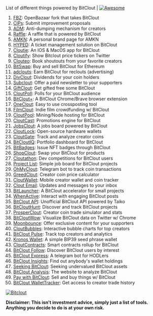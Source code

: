 List of different things powered by BitClout  | [![Awesome](https://cdn.rawgit.com/sindresorhus/awesome/d7305f38d29fed78fa85652e3a63e154dd8e8829/media/badge.svg)](https://github.com/Mentors4EDU/Awesome-Clout)

1. [FBZ](https://github.com/Mentors4EDU/FBZ): OpenBazaar fork that takes  BitClout
2. [CIPs](https://github.com/Mentors4EDU/BitClout-Proposals): Submit improvement proposals
3. [ADM](https://github.com/CloutContracts/ADM): Anti-dumping mechanism for creators
4. [Raffle](https://bitcloutraffle.com/): A raffle that is powered by BitClout
5. [AMKN](https://peer-social.com/): A personal brand page for AMKN
6. [HYPED](https://hypedtickets.com/): A ticket management solution on BitClout
7. [Cloutie](https://bitclout.com/u/CloutieApp): An IOS & MacOS app for BitClout
8. [Cloutify](https://chrome.google.com/webstore/detail/cloutify-show-bitclout-pr/mmpacdkjmmnichfpplcpcipgcdphfhdg): Show Bitclout price tickers on Twitter
9. [Clouteo](https://www.clouteo.co/book-shout-out): Book shoutouts from your favorite creators
10. [BitSwap](https://bitswap.network/): Buy and sell BitClout for Ethereum
11. [adclouts](https://adclouts.com/): Earn BitClout for reclouts (advertising)
12. [DivClout](https://www.divclout.com/): Dividends for your coin holders
13. [Subclout](https://www.subclout.com/): Offer a paid newsletter to your supporters
14. [GiftClout](https://www.giftclout.com/): Get gifted free some BitClout
15. [CloutPoll](https://cloutpoll.com/): Polls for your BitClout audience
16. [BitClout+](https://bitclout.plus/): A BitClout Chrome/Brave browser extension
17. [OneClout](https://oneclout.net/): Easy to use crossposting tool
18. [FilmClout](https://bitclout.com/u/FilmClout): Indie film crowdfunding w/ BitClout
19. [CloutPool](https://bitclout.com/u/CloutPool): Mining/Node hosting for BitClout
20. [CloutCast](https://cloutcast.io/): Promotions engine for BitClout
21. [JobsClout](http://jobclout.me/): A jobs board powered by BitClout
22. [CloutLock](https://bitclout.com/u/CloutLockl): Open-source hardware wallets
23. [CloutGate](https://cloutgate.com/): Track and analyze creator coins
24. [BitCloutIQ](https://bitcloutiq.net/): Portfolio dashboard for BitClout
25. [BitBadges](http://bitbadges.web.app/): Issue NFT badges through BitClout
26. [ShopClout](http://shopclout.me/): Swap your BitClout for products
27. [Cloutathon](https://cloutathon.com/): Dev competitions for BitClout users
28. [Project List](https://project-list.io/): Simple job board for BitClout projects
29. [OhMyClout](https://ohmyclout.com/): Telegram bot to track coin transactions
30. [GreedClout](https://bogdandidenko.github.io/greedclout/): Creator coin price calculator
31. [CloutWallet](https://bitclout.com/u/cloutwallet): Mobile creator wallet and coin tracker
32. [Clout Email](https://cloutemail.com/): Updates and messages to your inbox
33. [BitLauncher](https://bitlauncher.net/): A BitClout accelerator for small projects
34. [WhenActive](https://whenactive.com/global): Interact with engaging BitClout posts
35. [BitClout API](https://github.com/benjaminwoods/bitclout): Unofficial BitClout API powered by Taiko
36. [BitCloutHunt](https://www.bitclouthunt.com/): Discover and track BitClout projects
37. [ProsperClout](https://www.prosperclout.com/): Creator coin trade simulator and stats
38. [BitCloutWow](https://chrome.google.com/webstore/detail/bitcloutwow-bitclout-on-t/pljnngphhkadegjpkajkcigimjdheedd?hl=en&authuser=1): Visualize BitClout data on Twitter w/ Chrome
39. [Moonbounce](https://getmoonbounce.com/): Offer exclusive content for your supporters
40. [CloutBubbles](https://cloutbubbles.com/): Interactive bubble charts for top creators
41. [BitClout Pulse](https://www.bitcloutpulse.com/): Track top creators and analytics
42. [Kronos Wallet](https://kronoswallet.com/): A simple BIP39 seed phrase wallet
43. [CloutContracts](https://bitclout.com/u/cloutcontracts): Smart contracts rollup for BitClout
44. [BitClout Follow](https://bitcloutfollow.com/): Discover BitClout users by interest
45. [BitClout Express](https://bitclout.express/): A telegram bot for HODLers
46. [BitClout Insights](https://bitcloutinsights.com/): Find out anybody's wallet holdings
47. [Seeking BitClout](https://seekingbitclout.com/): Seeking undervalued BitClout assets
48. [BitClout Analysis](https://www.bitcloutanalysis.com/): The website to analyze BitClout
49. [Pay with BitClout](https://bitclout.com/u/PayWithBitClout): Sell and buy things w/ BitClout
50. [BitClout WalletTracker](https://chrome.google.com/webstore/detail/bitclout-wallettracker/kgafnekhkfjhjjdmlobajeppoehmjbba): Get access to creator trade history

[![Bitclout](https://img.shields.io/badge/-Follow%20me%20on%20BitClout-red)](https://bitclout.com/u/AMKN)

**Disclaimer: This isn't investment advice, simply just a list of tools. Anything you decide to do is at your own risk.**

